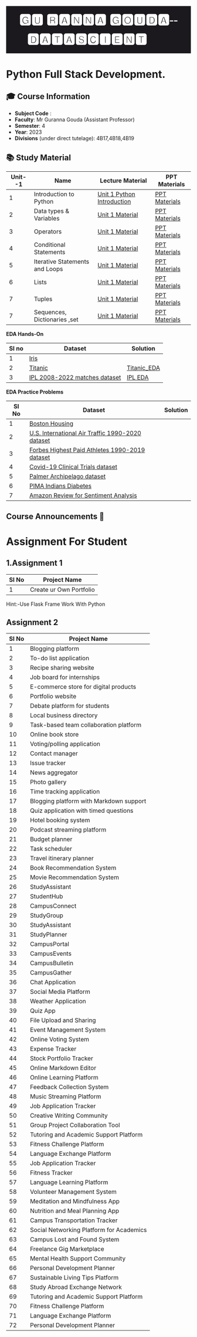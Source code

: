 <h2><div style="font-family: Trebuchet MS; background-color: #1b191d; color: #FFFFFF; padding: 12px; font-size: 35px; line-height: 1.5;text-align: center; line-height: 1.;">🅶🆄 🆁🅰🅽🅽🅰 🅶🅾🆄🅳🅰--🅳🅰🆃🅰🆂🅲🅸🅴🅽🆃 👨‍💻</div> 


# Python Full Stack Development.


## **🎓 Course Information**

- **Subject Code** : 
- **Faculty**: Mr Guranna Gouda  (Assistant Professor)
- **Semester**: 4
- **Year**: 2023
- **Divisions** (under direct tutelage): 4B17,4B18,4B19


## **📚 Study Material**


| Unit--1 | Name                                      | Lecture Material                                                | PPT Materials |
|------|-------------------------------------------|-----------------------------------------------------------------|---------------|
| 1    | Introduction to Python                    | [Unit 1 Python Introduction](https://bytexl.app/content/3zeuvj5n3/python/3zh4pzccw/introduction-to-python/history-and-features-of-python) | [PPT Materials](https://bytexl.app/course-catalog-groups/3z7naufue/python/course-catalog/3zmbcmqva/topic-a1-introduction-to-python)          |
| 2    | Data types & Variables   | [Unit 1 Material](https://bytexl.app/content/3zeuvj5n3/python/3zh4wu3su/introduction-to-python/basic-data-types-and-variables)| [PPT Materials](https://bytexl.app/course-catalog-groups/3z7naufue/python/course-catalog/3z7nbws4y/topic-a2-data-types-variables)          |
| 3    | Operators      | [Unit 1 Material](https://bytexl.app/content/3zeuvj5n3/python/3zh4wu3su/introduction-to-python/basic-data-types-and-variables) | [PPT Materials](https://bytexl.app/course-catalog-groups/3z7naufue/python/course-catalog/3zmhpqs5y/topic-a3-operators)          |
| 4    |  Conditional Statements                           | [Unit 1 Material](https://bytexl.app/content/3zeuvj5n3/python/3zmz4fncs/control-flow/conditional-statements)| [PPT Materials](https://bytexl.app/course-catalog-groups/3z7naufue/python/course-catalog/3zmhpn74h/topic-a4-conditional-statements)          |
| 5    | Iterative Statements  and Loops                       | [Unit 1 Material](https://bytexl.app/content/3zeuvj5n3/python/3zmz4me59/control-flow/looping-statements)  | [PPT Materials](https://bytexl.app/course-catalog-groups/3z7naufue/python/course-catalog/3zn7n2z2v/topic-a4-1-iterative-statements)          |
| 6    |  Lists                             | [Unit 1 Material](https://bytexl.app/content/3zeuvj5n3/python/3zmz7br4p/data-structures/list-and-tuples-with-methods)             | [PPT Materials](https://bytexl.app/course-catalog-groups/3z7naufue/python/course-catalog/3zn7mmsuz/topic-a5-lists)          |
| 7    |  Tuples                            | [Unit 1 Material](https://bytexl.app/content/3zeuvj5n3/python/3zmz7br4p/data-structures/list-and-tuples-with-methods)                                             | [PPT Materials](https://bytexl.app/course-catalog-groups/3z7naufue/python/course-catalog/3zn7mt3dd/topic-a6-tuples)          |
| 7    |  Sequences, Dictionaries ,set                       | [Unit 1 Material](https://bytexl.app/content/3zeuvj5n3/python/3zmzavfcn/data-structures/dictionaries-and-dictionary-methods)                                             | [PPT Materials](https://bytexl.app/course-catalog-groups/3z7naufue/python/course-catalog/3zn8342mv/topic-a7-sequences-dictionaries)          |


**EDA Hands-On** 

|Sl no | Dataset | Solution|
|------|---------|---------|
|1|[Iris](https://www.kaggle.com/datasets/uciml/iris)||
|2|[Titanic](https://www.kaggle.com/competitions/titanic)| [Titanic_EDA](./EDA_Problems/Titanic_EDA.ipynb)|
| 3 | [IPL 2008-2022 matches dataset](https://www.kaggle.com/datasets/vora1011/ipl-2008-to-2021-all-match-dataset) | [IPL EDA](./EDA_Problems/IPL_EDA.ipynb) | 



**EDA Practice Problems**

|Sl No|Dataset|Solution|
|-----|-------|--------|
|1|[Boston Housing](https://www.kaggle.com/c/boston-housing)||
| 2 | [U.S. International Air Traffic 1990-2020 dataset ](https://www.kaggle.com/datasets/parulpandey/us-international-air-traffic-data)| | 
| 3 | [Forbes Highest Paid Athletes 1990-2019 dataset](https://www.kaggle.com/datasets/parulpandey/forbes-highest-paid-athletes-19902019) | | 
| 4 | [Covid-19 Clinical Trials dataset](https://www.kaggle.com/datasets/parulpandey/covid19-clinical-trials-dataset) | | 
| 5 | [Palmer Archipelago dataset](https://www.kaggle.com/datasets/parulpandey/palmer-archipelago-antarctica-penguin-data)| | 
| 6 |[PIMA Indians Diabetes](https://www.kaggle.com/datasets/uciml/pima-indians-diabetes-database)||
| 7 |[Amazon Review for Sentiment Analysis](https://www.kaggle.com/datasets/bittlingmayer/amazonreviews)||

## Course Announcements 📢

# Assignment For Student
## 1.Assignment 1

|Sl No|Project Name|
|---|---|
|1|Create ur Own Portfolio|

Hint:-Use Flask Frame Work With Python

## Assignment 2
|Sl No|Project Name|
|---|---|
|1|Blogging platform|
|2|To-do list application|
|3|Recipe sharing website|
|4|Job board for internships|
|5|E-commerce store for digital products|
|6|Portfolio website|
|7|Debate platform for students|
|8|Local business directory|
|9|Task-based team collaboration platform|
|10|Online book store|
|11|Voting/polling application|
|12|Contact manager|
|13|Issue tracker|
|14|News aggregator|
|15|Photo gallery|
|16|Time tracking application|
|17|Blogging platform with Markdown support|
|18|Quiz application with timed questions|
|19|Hotel booking system|
|20|Podcast streaming platform|
|21|Budget planner|
|22|Task scheduler|
|23|Travel itinerary planner|
|24|Book Recommendation System|
|25|Movie Recommendation System|
|26|StudyAssistant|
|27|StudentHub|
|28|CampusConnect|
|29|StudyGroup|
|30|StudyAssistant|
|31|StudyPlanner|
|32|CampusPortal|
|33|CampusEvents|
|34|CampusBulletin|
|35|CampusGather|
|36|Chat Application|
|37|Social Media Platform|
|38|Weather Application|
|39|Quiz App|
|40|File Upload and Sharing|
|41|Event Management System|
|42|Online Voting System|
|43|Expense Tracker|
|44|Stock Portfolio Tracker|
|45|Online Markdown Editor|
|46|Online Learning Platform|
|47|Feedback Collection System|
|48|Music Streaming Platform|
|49|Job Application Tracker|
|50|Creative Writing Community|
|51|Group Project Collaboration Tool|
|52|Tutoring and Academic Support Platform|
|53|Fitness Challenge Platform|
|54|Language Exchange Platform|
|55|Job Application Tracker|
|56|Fitness Tracker|
|57|Language Learning Platform|
|58|Volunteer Management System|
|59|Meditation and Mindfulness App|
|60|Nutrition and Meal Planning App|
|61|Campus Transportation Tracker|
|62|Social Networking Platform for Academics|
|63|Campus Lost and Found System|
|64|Freelance Gig Marketplace|
|65|Mental Health Support Community|
|66|Personal Development Planner|
|67|Sustainable Living Tips Platform|
|68|Study Abroad Exchange Network|
|69|Tutoring and Academic Support Platform|
|70|Fitness Challenge Platform|
|71|Language Exchange Platform|
|72|Personal Development Planner|

